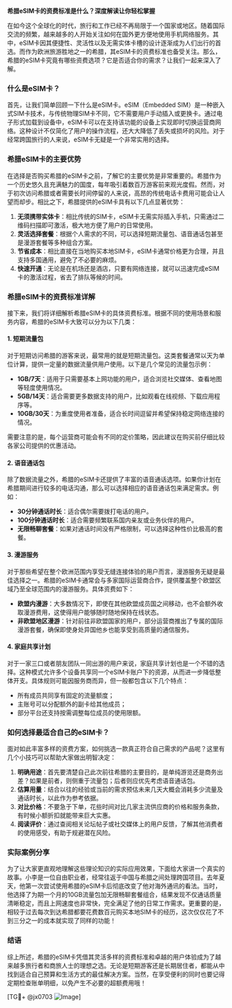 **希腊eSIM卡的资费标准是什么？深度解读让你轻松掌握**

在如今这个全球化的时代，旅行和工作已经不再局限于一个国家或地区。随着国际交流的频繁，越来越多的人开始关注如何在国外更方便地使用手机网络服务。其中，eSIM卡因其便捷性、灵活性以及无需实体卡槽的设计逐渐成为人们出行的首选。而作为欧洲旅游胜地之一的希腊，其eSIM卡的资费标准也备受关注。那么，希腊的eSIM卡究竟有哪些资费选项？它是否适合你的需求？让我们一起来深入了解。

### 什么是eSIM卡？

首先，让我们简单回顾一下什么是eSIM卡。eSIM（Embedded SIM）是一种嵌入式SIM卡技术，与传统物理SIM卡不同，它不需要用户手动插入或更换卡。通过电子形式加载到设备中，eSIM卡可以在支持该功能的设备上实现即时切换运营商网络。这种设计不仅简化了用户的操作流程，还大大降低了丢失或损坏的风险。对于经常跨国旅行的人来说，eSIM卡无疑是一个非常实用的选择。

### 希腊eSIM卡的主要优势

在选择是否购买希腊的eSIM卡之前，了解它的主要优势是非常重要的。希腊作为一个历史悠久且充满魅力的国度，每年吸引着数百万游客前来观光度假。然而，对于初次访问希腊或者需要长时间停留的人来说，高昂的传统电话卡费用可能会让人望而却步。相比之下，希腊提供的eSIM卡具有以下几点显著优势：

1. **无须携带实体卡**：相比传统的SIM卡，eSIM卡无需实际插入手机，只需通过二维码扫描即可激活，极大地方便了用户的日常使用。
2. **灵活选择套餐**：根据个人需求的不同，可以选择短期流量包、语音通话包甚至是漫游套餐等多种组合方案。
3. **节省成本**：相比直接在当地购买本地SIM卡，eSIM卡通常价格更为合理，并且支持多国通用，避免了不必要的麻烦。
4. **快速开通**：无论是在机场还是酒店，只要有网络连接，就可以迅速完成eSIM卡的激活过程，省去了排队等候的时间。

### 希腊eSIM卡的资费标准详解

接下来，我们将详细解析希腊eSIM卡的具体资费标准。根据不同的使用场景和服务内容，希腊的eSIM卡大致可以分为以下几类：

#### 1. 短期流量包

对于短期访问希腊的游客来说，最常用的就是短期流量包。这类套餐通常以天为单位计算，提供一定量的数据流量供用户使用。以下是几个常见的流量包示例：

- **1GB/7天**：适用于只需要基本上网功能的用户，适合浏览社交媒体、查看地图等轻度使用情况。
- **5GB/14天**：适合需要更多数据支持的用户，比如观看在线视频、下载应用程序等。
- **10GB/30天**：为重度使用者准备，适合长时间逗留并希望保持稳定网络连接的情况。

需要注意的是，每个运营商可能会有不同的定价策略，因此建议在购买前仔细比较各家公司提供的优惠活动。

#### 2. 语音通话包

除了数据流量之外，希腊的eSIM卡还提供了丰富的语音通话选项。如果你计划在希腊期间进行较多的电话沟通，那么可以选择相应的语音通话包来满足需求。例如：

- **30分钟通话时长**：适合偶尔需要拨打电话的用户。
- **100分钟通话时长**：适合需要频繁联系国内亲友或业务伙伴的用户。
- **无限畅聊套餐**：如果对通话时间没有严格限制，可以选择这种性价比极高的套餐。

#### 3. 漫游服务

对于那些希望在整个欧洲范围内享受无缝连接体验的用户而言，漫游服务无疑是最佳选择之一。希腊的eSIM卡通常会与多家国际运营商合作，提供覆盖整个欧盟区域乃至全球范围内的漫游服务。具体资费如下：

- **欧盟内漫游**：大多数情况下，即使在其他欧盟成员国之间移动，也不会额外收取漫游费用，这使得用户能够随时随地保持在线状态。
- **非欧盟地区漫游**：针对前往非欧盟国家的用户，部分运营商推出了专属的国际漫游套餐，确保即使身处异国他乡也能享受到高质量的通信服务。

#### 4. 家庭共享计划

对于一家三口或者朋友团队一同出游的用户来说，家庭共享计划也是一个不错的选择。这种模式允许多个设备共享同一个eSIM卡账户下的资源，从而进一步降低整体开支。具体规则可能因服务商而异，但一般都包含以下几个特点：

- 所有成员共同享有固定的流量额度；
- 主账号可以分配额外的副卡给其他成员；
- 部分平台还支持按需调整每位成员的使用限额。

### 如何选择最适合自己的eSIM卡？

面对如此丰富多样的资费方案，如何挑选一款真正符合自己需求的产品呢？这里有几个小技巧可以帮助大家做出明智决定：

1. **明确用途**：首先要清楚自己此次前往希腊的主要目的，是单纯游览还是商务出差？如果是前者，则侧重于流量包；后者则应优先考虑语音通话包。
2. **估算用量**：结合以往的经验或当前的需求预估未来几天大概会消耗多少流量及通话时长，以此作为参考依据。
3. **对比价格**：不要急于下单，花些时间对比几家主流供应商的价格和服务条款，有时候小额折扣就能带来巨大实惠。
4. **阅读评价**：通过查阅相关论坛帖子或社交媒体上的用户反馈，了解其他消费者的使用感受，有助于规避潜在风险。

### 实际案例分享

为了让大家更直观地理解这些理论知识的实际应用效果，下面给大家讲一个真实的故事。小李是一位自由职业者，经常往返于中国与希腊之间处理跨国项目。去年夏天，他第一次尝试使用希腊的eSIM卡后彻底改变了他对海外通讯的看法。当时，他选择了为期一个月的10GB流量包加无限畅聊套餐组合，结果发现不仅通话质量清晰稳定，而且上网速度也非常快，完全满足了他的日常工作需求。更重要的是，相较于过去每次到达希腊都要花费数百元购买本地SIM卡的经历，这次仅仅花了不到三分之一的成本就实现了同样的功能！

### 结语

综上所述，希腊的eSIM卡凭借其灵活多样的资费标准和卓越的用户体验成为了越来越多旅行者和商旅人士的理想之选。无论是短期游客还是长期居住者，都能从中找到适合自己预算和生活方式的最佳解决方案。当然，在享受便利的同时也要记得定期检查账单明细，以免产生不必要的超额费用哦！

[TG💪+ @jx0703 ![Image](https://github.com/user-attachments/assets/dbca1d08-cadb-493c-b0ec-ad6f7a83f270)]